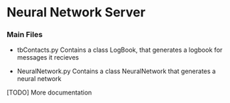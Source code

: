 # Neural Network Server #

### Main Files ###

* tbContacts.py
  Contains a class LogBook, that generates a logbook for messages it recieves

* NeuralNetwork.py
  Contains a class NeuralNetwork that generates a neural network

[TODO]
More documentation


